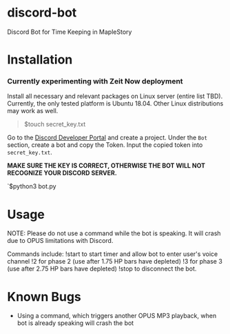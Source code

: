 # discord-bot
Discord Bot for Time Keeping in MapleStory

# Installation
### Currently experimenting with Zeit Now deployment
Install all necessary and relevant packages on Linux server (entire list TBD). 
Currently, the only tested platform is Ubuntu 18.04. Other Linux distributions may work as well.

> $touch secret_key.txt

Go to the [Discord Developer Portal](https://discordapp.com/developers/applications/) and create a project.
Under the `Bot` section, create a bot and copy the Token.
Input the copied token into `secret_key.txt`.

**MAKE SURE THE KEY IS CORRECT, OTHERWISE THE BOT WILL NOT RECOGNIZE YOUR DISCORD SERVER.**

`$python3 bot.py

# Usage
NOTE: Please do not use a command while the bot is speaking. It will crash due to OPUS limitations with Discord.

Commands include:
!start to start timer and allow bot to enter user's voice channel
!2 for phase 2 (use after 1.75 HP bars have depleted)
!3 for phase 3 (use after 2.75 HP bars have depleted)
!stop to disconnect the bot.

# Known Bugs
- Using a command, which triggers another OPUS MP3 playback, when bot is already speaking will crash the bot
